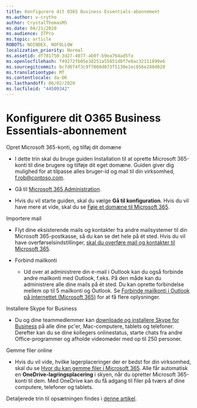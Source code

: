 ```yaml
---
title: Konfigurere dit O365 Business Essentials-abonnement
ms.author: v-crytho
author: CrystalThomasMS
ms.date: 04/21/2020
ms.audience: ITPro
ms.topic: article
ROBOTS: NOINDEX, NOFOLLOW
localization_priority: Normal
ms.assetid: df781750-3d27-4077-ab0f-b9ea764ad5fa
ms.openlocfilehash: f49272fb05e3d251a55851d0f7e8ac32111899e6
ms.sourcegitcommit: bc7d6f4f3c9f7060d073f5130e1ec856e248d020
ms.translationtype: MT
ms.contentlocale: da-DK
ms.lasthandoff: 06/02/2020
ms.locfileid: "44509342"
---
```

# <a name="setting-up-your-o365-business-essentials-subscription"></a>Konfigurere dit O365 Business Essentials-abonnement

Opret Microsoft 365-konti, og tilføj dit domæne
  
- I dette trin skal du bruge guiden Installation til at oprette Microsoft 365-konti til dine brugere og tilføje dit eget domæne. Guiden giver dig mulighed for at tilpasse alles bruger-id og mail til din virksomhed, [f.rob@contoso.com](mailto:rob@contoso.com).
    
- Gå til [Microsoft 365 Administration](https://login.partner.microsoftonline.cn/).
    
- Hvis du vil starte guiden, skal du vælge **Gå til konfiguration**. Hvis du vil have mere at vide, skal du se [Føje et domæne til Microsoft 365](https://docs.microsoft.com/microsoft-365/admin/setup/add-domain).
    
Importere mail
  
- Flyt dine eksisterende mails og kontakter fra andre mailsystemer til din Microsoft 365-postkasse, så du kan se det hele på ét sted. Hvis du vil have overførselsindstillinger, [skal du overføre mail og kontakter til Microsoft 365](https://docs.microsoft.com/microsoft-365/admin/setup/migrate-email-and-contacts-admin).
    
- Forbind mailkonti
    
  - Ud over at administrere din e-mail i Outlook kan du også forbinde andre mailkonti med Outlook, f.eks. På den måde kan du administrere alle dine mails på ét sted. Du kan oprette forbindelse mellem op til 5 mailkonti og Outlook. Se [Forbinde mailkonti i Outlook på internettet (Microsoft 365)](https://support.office.com/Article/Connect-email-accounts-in-Outlook-on-the-web-Office-365-d7012ff0-924f-4f78-8aca-c3912d886c4d) for at få flere oplysninger. 
    
Installere Skype for Business
  
- Du og dine teammedlemmer kan [downloade og installere Skype for Business](https://support.office.com/Article/download-and-install-Skype-for-Business-8a0d4da8-9d58-44f9-9759-5c8f340cb3fb) på alle dine pc'er, Mac-computere, tablets og telefoner. Derefter kan du se dine kollegers onlinestatus, starte chats fra andre Office-programmer og afholde videomøder med op til 250 personer. 
    
Gemme filer online
  
- Hvis du vil vide, hvilke lagerplaceringer der er bedst for din virksomhed, skal du se [Hvor du kan gemme filer i Microsoft 365](https://support.office.com/article/c7c20284-bc94-47f4-9728-d28e9daf0790.aspx). Alle får automatisk en **OneDrive-lagringsplacering** i skyen, når du opretter Microsoft 365-konti til dem. Med OneDrive kan du få adgang til filer på tværs af dine computere, telefoner og tablets. 
    
Detaljerede trin til opsætningen findes i [denne artikel](https://docs.microsoft.com/microsoft-365/admin/setup/setup).
  

